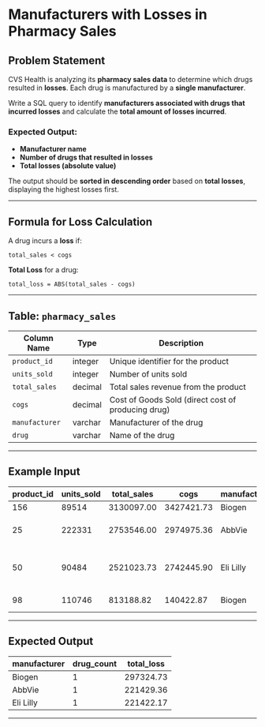 # Manufacturers with Losses in Pharmacy Sales

## Problem Statement

CVS Health is analyzing its **pharmacy sales data** to determine which drugs resulted in **losses**. Each drug is manufactured by a **single manufacturer**.

Write a SQL query to identify **manufacturers associated with drugs that incurred losses** and calculate the **total amount of losses incurred**.

### Expected Output:
- **Manufacturer name**
- **Number of drugs that resulted in losses**
- **Total losses (absolute value)**

The output should be **sorted in descending order** based on **total losses**, displaying the highest losses first.

---

## Formula for Loss Calculation

A drug incurs a **loss** if:
```
total_sales < cogs
```

**Total Loss** for a drug:
```
total_loss = ABS(total_sales - cogs)
```


---

## Table: `pharmacy_sales`

| Column Name   | Type      | Description                                          |
|--------------|----------|------------------------------------------------------|
| `product_id` | integer  | Unique identifier for the product                   |
| `units_sold` | integer  | Number of units sold                                |
| `total_sales` | decimal  | Total sales revenue from the product               |
| `cogs`       | decimal  | Cost of Goods Sold (direct cost of producing drug)  |
| `manufacturer` | varchar  | Manufacturer of the drug                           |
| `drug`       | varchar  | Name of the drug                                    |

---

## Example Input

| product_id | units_sold | total_sales  | cogs        | manufacturer  | drug                         |
|------------|-----------|-------------|------------|--------------|------------------------------|
| 156        | 89514     | 3130097.00  | 3427421.73 | Biogen       | Acyclovir                    |
| 25         | 222331    | 2753546.00  | 2974975.36 | AbbVie       | Lamivudine and Zidovudine    |
| 50         | 90484     | 2521023.73  | 2742445.90 | Eli Lilly    | Dermasorb TA Complete Kit    |
| 98         | 110746    | 813188.82   | 140422.87  | Biogen       | Medi-Chord                   |

---

## Expected Output

| manufacturer | drug_count | total_loss  |
|-------------|-----------|------------|
| Biogen      | 1         | 297324.73  |
| AbbVie      | 1         | 221429.36  |
| Eli Lilly   | 1         | 221422.17  |

---

